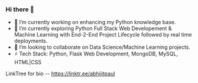 ### Hi there 👋

- 🔭 I’m currently working on enhancing my Python knowledge base.
- 🌱 I’m currently exploring Python Full Stack Web Developement & Machine Learning with End-2-End Project Lifecycle followed by real time deployments.
- 👯 I’m looking to collaborate on Data Science/Machine Learning projects.
- ⚡ Tech Stack: Python, Flask Web Development, MongoDB, MySQL, HTML|CSS

LinkTree for bio -- https://linktr.ee/abhijitpaul


<!--
**abhijitpaul0212/abhijitpaul0212** is a ✨ _special_ ✨ repository because its `README.md` (this file) appears on your GitHub profile.

Here are some ideas to get you started:

- 🔭 I’m currently working on ...
- 🌱 I’m currently learning ...
- 👯 I’m looking to collaborate on ...
- 🤔 I’m looking for help with ...
- 💬 Ask me about ...
- 📫 How to reach me: ...
- 😄 Pronouns: ...
- ⚡ Fun fact: ...
-->
